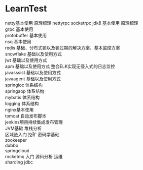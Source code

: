 # LearnTest  
netty基本使用 原理梳理  nettyrpc   socketrpc
jdk8  基本使用 原理梳理  
grpc   基本使用  
protobuffer 基本使用  
nsq   基本使用  
redis  基础、分布式锁以及锁过期的解决方案、基本监控方案  
snowflake  基础以及使用方式  
jwt 基础以及使用方式  
apm  基础以及使用方式  整合ELK实现无侵入式的日志监控  
javasssist 基础以及使用方式  
javaagent  基础以及使用方式  
springioc 体系结构  
springaop 体系结构  
mybatis 体系结构  
logging 体系结构  
nginx基本使用  
tomcat 自动发布脚本  
jenkins项目持续集成发布管理  
JVM基础 堆栈分析  
区域链入门 挖矿 密码学基础  
zookeeper  
dubbo  
springcloud  
rocketmq 入门  源码分析 运维   
sharding jdbc